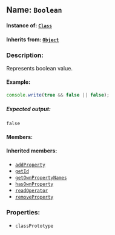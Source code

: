 ## Name: `Boolean`

#### Instance of: [`Class`](Class.md)

#### Inherits from: [`Object`](Object.md)

### Description:

Represents boolean value.

#### Example:

```js
console.write(true && false || false);
```

##### Expected output:

```
false
```

#### Members:



#### Inherited members:

- [`addProperty`](Object.classPrototype.addProperty.md)
- [`getId`](Object.classPrototype.getId.md)
- [`getOwnPropertyNames`](Object.classPrototype.getOwnPropertyNames.md)
- [`hasOwnProperty`](Object.classPrototype.hasOwnProperty.md)
- [`readOperator`](Object.classPrototype.readOperator.md)
- [`removeProperty`](Object.classPrototype.removeProperty.md)


### Properties:

- `classPrototype`


